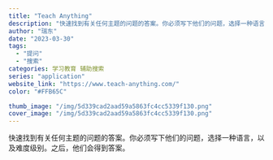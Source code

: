 ```yaml
---
title: "Teach Anything"
description: "快速找到有关任何主题的问题的答案。你必须写下他们的问题，选择一种语言，以及难度级别。之后，他们会得到答案。 "
author: "瑞东"
date: "2023-03-30"
tags:
  - "提问"
  - "搜索"
categories: 学习教育 辅助搜索
series: "application"
website_link: "https://www.teach-anything.com/"
color: "#FFB65C"

thumb_image: "/img/5d339cad2aad59a5863fc4cc5339f130.png"
cover_image: "/img/5d339cad2aad59a5863fc4cc5339f130.png"
---
```


快速找到有关任何主题的问题的答案。你必须写下他们的问题，选择一种语言，以及难度级别。之后，他们会得到答案。 